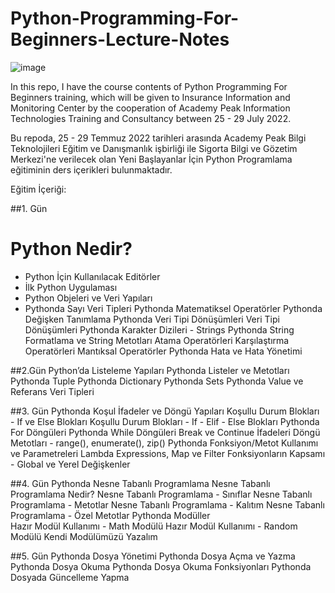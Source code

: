 # Python-Programming-For-Beginners-Lecture-Notes

![image](https://user-images.githubusercontent.com/5441882/173870155-dab94d14-4571-4335-9d95-d86ebfc025f1.png)

In this repo, I have the course contents of Python Programming For Beginners training, which will be given to Insurance Information and Monitoring Center by the cooperation of Academy Peak Information Technologies Training and Consultancy between 25 - 29 July 2022.

Bu repoda, 25 - 29 Temmuz 2022 tarihleri arasında Academy Peak Bilgi Teknolojileri Eğitim ve Danışmanlık işbirliği ile Sigorta Bilgi ve Gözetim Merkezi'ne verilecek olan Yeni Başlayanlar İçin Python Programlama eğitiminin ders içerikleri bulunmaktadır.

Eğitim İçeriği:

##1. Gün
# Python Nedir?
- Python İçin Kullanılacak Editörler
- İlk Python Uygulaması
- Python Objeleri ve Veri Yapıları
- Pythonda Sayı Veri Tipleri
Pythonda Matematiksel Operatörler
Pythonda Değişken Tanımlama
Pythonda Veri Tipi Dönüşümleri
Veri Tipi Dönüşümleri
Pythonda Karakter Dizileri - Strings
Pythonda String Formatlama ve String Metotları
Atama Operatörleri
Karşılaştırma Operatörleri
Mantıksal Operatörler
Pythonda Hata ve Hata Yönetimi

##2.Gün
Python’da Listeleme Yapıları
Pythonda Listeler ve Metotları
Pythonda Tuple
Pythonda Dictionary
Pythonda Sets
Pythonda Value ve Referans Veri Tipleri

##3. Gün
Pythonda Koşul İfadeler ve Döngü Yapıları
Koşullu Durum Blokları - If ve Else Blokları
Koşullu Durum Blokları - If - Elif - Else Blokları
Pythonda For Döngüleri
Pythonda While Döngüleri
Break ve Continue İfadeleri
Döngü Metotları - range(), enumerate(), zip()
Pythonda Fonksiyon/Metot Kullanımı ve Parametreleri
Lambda Expressions, Map ve Filter
Fonksiyonların Kapsamı - Global ve Yerel Değişkenler

##4. Gün
Pythonda Nesne Tabanlı Programlama
Nesne Tabanlı Programlama Nedir?
Nesne Tabanlı Programlama - Sınıflar
Nesne Tabanlı Programlama - Metotlar
Nesne Tabanlı Programlama - Kalıtım
Nesne Tabanlı Programlama - Özel Metotlar
Pythonda Modüller  
Hazır Modül Kullanımı - Math Modülü
Hazır Modül Kullanımı - Random Modülü
Kendi Modülümüzü Yazalım

##5. Gün
Pythonda Dosya Yönetimi
Pythonda Dosya Açma ve Yazma
Pythonda Dosya Okuma
Pythonda Dosya Okuma Fonksiyonları
Pythonda Dosyada Güncelleme Yapma





